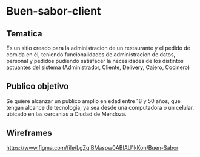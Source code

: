# Buen-sabor-client

## Tematica
Es un sitio creado para la administracion de un restaurante y el pedido de comida en él, teniendo funcionalidades de administracion de datos, personal y pedidos pudiendo satisfacer la necesidades de los distintos actuantes del sistema (Administrador, Cliente, Delivery, Cajero, Cocinero)

## Publico objetivo
Se quiere alcanzar un publico amplio en edad entre 18 y 50 años, que tengan alcance de tecnologia, ya sea desde una computadora o un celular, ubicado en las cercanias a Ciudad de Mendoza.

## Wireframes
https://www.figma.com/file/LgZqIBMaspw0ABIAU1kKon/Buen-Sabor

